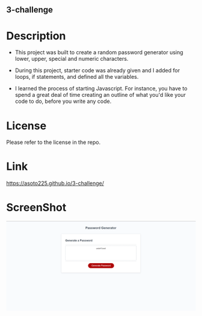 ## 3-challenge

# Description

- This project was built to create a random password generator using lower, upper, special and numeric characters. 

- During this project, starter code was already given and I added for loops, if statements, and defined all the variables. 

- I learned the process of starting Javascript. For instance, you have to spend a great deal of time creating an outline of what you'd like your code to do, before you write any code. 

# License

Please refer to the license in the repo. 

# Link 

https://asoto225.github.io/3-challenge/

# ScreenShot 

![Alt text](<Assets/password generator.PNG>)